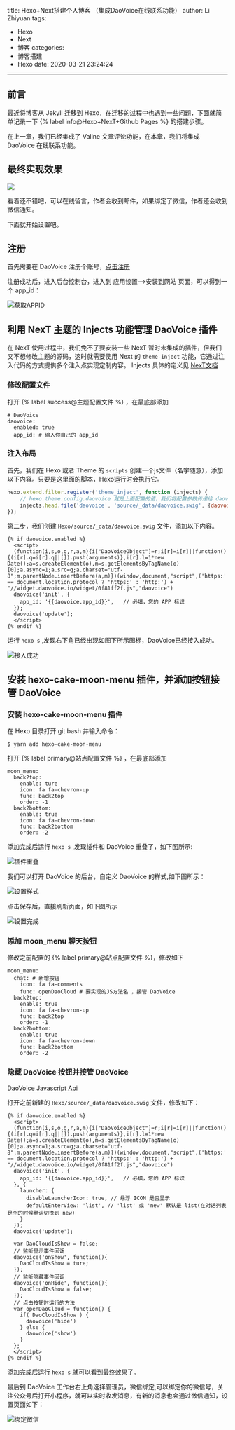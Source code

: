 title: Hexo+Next搭建个人博客 （集成DaoVoice在线联系功能）
author: Li Zhiyuan
tags:
  - Hexo
  - Next
  - 博客
categories:
  - 博客搭建
  - Hexo
date: 2020-03-21 23:24:24
---
## 前言

最近将博客从 Jekyll 迁移到 Hexo，在迁移的过程中也遇到一些问题，下面就简单记录一下 {% label info@Hexo+NexT+Github Pages %} 的搭建步骤。

在上一章，我们已经集成了 Valine 文章评论功能，在本章，我们将集成 DaoVoice 在线联系功能。

<!-- more -->

## 最终实现效果

![](/images/daovoice.gif)

看着还不错吧，可以在线留言，作者会收到邮件，如果绑定了微信，作者还会收到微信通知。

下面就开始设置吧。

## 注册

首先需要在 DaoVoice 注册个账号，[点击注册](http://dashboard.daovoice.io/get-started?invite_code=4e6b4c7f)

注册成功后，进入后台控制台，进入到 应用设置-->安装到网站 页面，可以得到一个 app_id：


![获取APPID](/images/daovoice-get-appid.png)

## 利用 NexT 主题的 Injects 功能管理 DaoVoice 插件

在 NexT 使用过程中，我们免不了要安装一些 NexT 暂时未集成的插件，但我们又不想修改主题的源码，这时就需要使用 Next 的 `theme-inject` 功能，它通过注入代码的方式提供多个注入点实现定制内容。 Injects 具体的定义见 [NexT文档](https://theme-next.org/docs/advanced-settings)

### 修改配置文件

打开 {% label success@主题配置文件 %} ，在最底部添加

```shell script
# DaoVoice
daovoice:
  enabled: true
  app_id: # 输入你自己的 app_id
```

### 注入布局

首先，我们在 Hexo 或者 Theme 的 `scripts` 创建一个js文件（名字随意），添加以下内容。只要是这里面的脚本，Hexo运行时会执行它。

```javascript
hexo.extend.filter.register('theme_inject', function (injects) {
    // hexo.theme.config.daovoice 就是上面配置的值，我们将配置参数传递给 daovoice.swig
    injects.head.file('daovoice', 'source/_data/daovoice.swig', {daovoice: hexo.theme.config.daovoice});
});
```

第二步，我们创建 `Hexo/source/_data/daovoice.swig` 文件，添加以下内容。

```textmate
{% if daovoice.enabled %}
  <script>
  (function(i,s,o,g,r,a,m){i["DaoVoiceObject"]=r;i[r]=i[r]||function(){(i[r].q=i[r].q||[]).push(arguments)},i[r].l=1*new Date();a=s.createElement(o),m=s.getElementsByTagName(o)[0];a.async=1;a.src=g;a.charset="utf-8";m.parentNode.insertBefore(a,m)})(window,document,"script",('https:' == document.location.protocol ? 'https:' : 'http:') + "//widget.daovoice.io/widget/0f81ff2f.js","daovoice")
  daovoice('init', {
    app_id: '{{daovoice.app_id}}',   // 必填，您的 APP 标识
  });
  daovoice('update');
  </script>
{% endif %}
```
运行 `hexo s` ,发现右下角已经出现如图下所示图标，DaoVoice已经接入成功。

![接入成功](/images/daovoice-logo.png)

## 安装 hexo-cake-moon-menu 插件，并添加按钮接管 DaoVoice

### 安装 hexo-cake-moon-menu 插件
在 Hexo 目录打开 git bash 并输入命令：
```shell script
$ yarn add hexo-cake-moon-menu
```
打开 {% label primary@站点配置文件 %} ，在最底部添加

```shell script
moon_menu:
  back2top:
    enable: ture
    icon: fa fa-chevron-up
    func: back2top
    order: -1
  back2bottom:
    enable: true
    icon: fa fa-chevron-down
    func: back2bottom
    order: -2
```
添加完成后运行 `hexo s` ,发现插件和 DaoVoice 重叠了，如下图所示:

![插件重叠](/images/daovoice-moon-menu.png)

我们可以打开 DaoVoice 的后台，自定义 DaoVoice 的样式,如下图所示：

![设置样式](/images/daovoice-style.png)

点击保存后，直接刷新页面，如下图所示

![设置完成](/images/daovoice-black.png)

### 添加 moon_menu 聊天按钮

修改之前配置的 {% label primary@站点配置文件 %}，修改如下

```shell script
moon_menu:
  chat: # 新增按钮
    icon: fa fa-comments
    func: openDaoCloud # 要实现的JS方法名 ，接管 DaoVoice
  back2top:
    enable: true
    icon: fa fa-chevron-up
    func: back2top
    order: -1
  back2bottom:
    enable: true
    icon: fa fa-chevron-down
    func: back2bottom
    order: -2
```
### 隐藏 DaoVoice 按钮并接管 DaoVoice

 [DaoVoice Javascript Api](http://guide.daocloud.io/daovoice/javascript-api-5869833.html) 
 
打开之前新建的 `Hexo/source/_data/daovoice.swig` 文件，修改如下：

```textmate
{% if daovoice.enabled %}
  <script>
  (function(i,s,o,g,r,a,m){i["DaoVoiceObject"]=r;i[r]=i[r]||function(){(i[r].q=i[r].q||[]).push(arguments)},i[r].l=1*new Date();a=s.createElement(o),m=s.getElementsByTagName(o)[0];a.async=1;a.src=g;a.charset="utf-8";m.parentNode.insertBefore(a,m)})(window,document,"script",('https:' == document.location.protocol ? 'https:' : 'http:') + "//widget.daovoice.io/widget/0f81ff2f.js","daovoice")
  daovoice('init', {
    app_id: '{{daovoice.app_id}}',   // 必填，您的 APP 标识
  }, {
    launcher: {
      disableLauncherIcon: true, // 悬浮 ICON 是否显示
      defaultEnterView: 'list', // 'list' 或 'new' 默认是 list(在对话列表是空的时候默认切换到 new)
    }
  });
  daovoice('update');
  
  var DaoCloudIsShow = false;
  // 监听显示事件回调
  daovoice('onShow', function(){
    DaoCloudIsShow = ture;
  });
  // 监听隐藏事件回调
  daovoice('onHide', function(){
    DaoCloudIsShow = false;
  });
  // 点击按钮时运行的方法
  var openDaoCloud = function() {
    if( DaoCloudIsShow ) {
      daovoice('hide')
    } else {
      daovoice('show')
    }
  };
  </script>
{% endif %}
```
添加完成后运行 `hexo s` 就可以看到最终效果了。

最后到 DaoVoice 工作台右上角选择管理员，微信绑定,可以绑定你的微信号，关注公众号后打开小程序，就可以实时收发消息，有新的消息也会通过微信通知，设置页面如下：

![绑定微信](/images/daovoice-band-wechat.png)